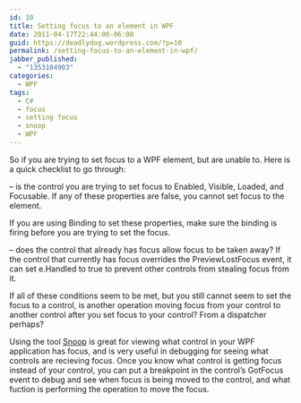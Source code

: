 ```yaml
---
id: 10
title: Setting focus to an element in WPF
date: 2011-04-17T22:44:00-06:00
guid: https://deadlydog.wordpress.com/?p=10
permalink: /setting-focus-to-an-element-in-wpf/
jabber_published:
  - "1353104903"
categories:
  - WPF
tags:
  - C#
  - focus
  - setting focus
  - snoop
  - WPF
---
```

So if you are trying to set focus to a WPF element, but are unable to. Here is a quick checklist to go through:

&#8211; is the control you are trying to set focus to Enabled, Visible, Loaded, and Focusable. If any of these properties are false, you cannot set focus to the element.

If you are using Binding to set these properties, make sure the binding is firing before you are trying to set the focus.

&#8211; does the control that already has focus allow focus to be taken away? If the control that currently has focus overrides the PreviewLostFocus event, it can set e.Handled to true to prevent other controls from stealing focus from it.

If all of these conditions seem to be met, but you still cannot seem to set the focus to a control, is another operation moving focus from your control to another control after you set focus to your control? From a dispatcher perhaps?

Using the tool [Snoop](http://snoopwpf.codeplex.com/) is great for viewing what control in your WPF application has focus, and is very useful in debugging for seeing what controls are recieving focus. Once you know what control is getting focus instead of your control, you can put a breakpoint in the control&#8217;s GotFocus event to debug and see when focus is being moved to the control, and what fuction is performing the operation to move the focus.
